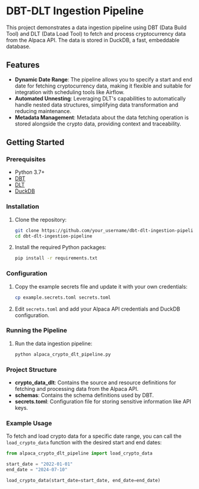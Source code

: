 # DBT-DLT Ingestion Pipeline

This project demonstrates a data ingestion pipeline using DBT (Data Build Tool) and DLT (Data Load Tool) to fetch and process cryptocurrency data from the Alpaca API. The data is stored in DuckDB, a fast, embeddable database.

## Features

- **Dynamic Date Range**: The pipeline allows you to specify a start and end date for fetching cryptocurrency data, making it flexible and suitable for integration with scheduling tools like Airflow.
- **Automated Unnesting**: Leveraging DLT's capabilities to automatically handle nested data structures, simplifying data transformation and reducing maintenance.
- **Metadata Management**: Metadata about the data fetching operation is stored alongside the crypto data, providing context and traceability.

## Getting Started

### Prerequisites

- Python 3.7+
- [DBT](https://www.getdbt.com/)
- [DLT](https://github.com/data-load-tool/dlt)
- [DuckDB](https://duckdb.org/)

### Installation

1. Clone the repository:
    ```bash
    git clone https://github.com/your_username/dbt-dlt-ingestion-pipeline.git
    cd dbt-dlt-ingestion-pipeline
    ```

2. Install the required Python packages:
    ```bash
    pip install -r requirements.txt
    ```

### Configuration

1. Copy the example secrets file and update it with your own credentials:
    ```bash
    cp example.secrets.toml secrets.toml
    ```

2. Edit `secrets.toml` and add your Alpaca API credentials and DuckDB configuration.

### Running the Pipeline

1. Run the data ingestion pipeline:
    ```bash
    python alpaca_crypto_dlt_pipeline.py
    ```

### Project Structure

- **crypto_data_dlt**: Contains the source and resource definitions for fetching and processing data from the Alpaca API.
- **schemas**: Contains the schema definitions used by DBT.
- **secrets.toml**: Configuration file for storing sensitive information like API keys.

### Example Usage

To fetch and load crypto data for a specific date range, you can call the `load_crypto_data` function with the desired start and end dates:

```python
from alpaca_crypto_dlt_pipeline import load_crypto_data

start_date = "2022-01-01"
end_date = "2024-07-10"

load_crypto_data(start_date=start_date, end_date=end_date)
